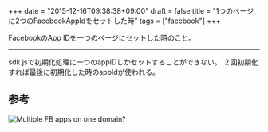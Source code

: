 +++
date = "2015-12-16T09:38:38+09:00"
draft = false
title = "1つのページに2つのFacebookAppIdをセットした時"
tags = ["facebook"]
+++

FacebookのApp IDを一つのページにセットした時のこと。

<hr>

sdk.jsで初期化処理に一つのappIDしかセットすることができない。
２回初期化すれば最後に初期化した時のappIdが使われる。

## 参考

![Multiple FB apps on one domain?](https://www.sourcecoast.com/forums/jfbconnect/jfbconnect-joomla-15-support/3514-multiple-fb-apps-on-one-domain)
